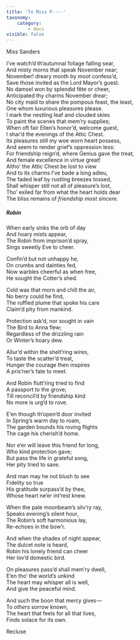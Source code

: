 ```yaml
---
title: 'To Miss P----'
taxonomy:
    category:
        - docs
visible: false
---
```


<div class="author">Miss Sanders</div>

I’ve watch’d th’autumnal foliage falling sear,  
And misty morns that speak November near;  
November! dreary month by moot confess’d,  
Save those invited as the Lord Mayor’s guest.  
No damsel won by splendid fête or cheer,  
Anticipated thy charms November drear;  
No city maid to share the pompous feast, the least,  
One whom luxurious pleasures please.  
I mark the nestling leaf and clouded skies  
To paint the scenes that mem’ry supplies;  
When oft fair Ellen’s honor’d, welcome guest,  
I shar’d the evenings of the Attic Chest.  
Its pleasures still my woe worn heart possess,  
And seem to render grief’s oppression less:  
For friendship reign’d, where Genius gave the treat,  
And female excellence in virtue great!  
Altho’ the Attic Chest be lost to view  
And to its charms I’ve bade a long adieu,  
The faded leaf by rustling breezes tossed,  
Shall whisper still not all of pleasure’s lost,  
Tho’ exiled far from what the heart holds dear  
The bliss remains of *friendship most sincere.*

##### Robin

When early sinks the orb of day  
And hoary mists appear,  
The Robin from imprison’d spray,  
Sings sweetly Eve to cheer.  

Confin’d but not unhappy he,  
On crumbs and dainties fed,  
Now warbles cheerful as when free,  
He sought the Cotter’s shed.  

Cold was that morn and chill the air,  
No berry could he find,  
The ruffled plume that spoke his care  
Claim’d pity from mankind.  

Protection ask’d, nor sought in vain  
The Bird to Anna flew;  
Regardless of the drizzling rain  
Or Winter’s hoary dew.  

Allur’d within the shelt’ring wires,  
To taste the scatter’d treat,  
Hunger the courage then inspires  
A pris’ner’s fate to meet.  

And Robin flutt’ring tried to find  
A passport to the grove;  
Till reconcil’d by friendship kind  
No more is urg’d to rove.  

E’en though th’open’d door invited  
In Spring’s warm day to roam,  
The garden bounds his roving flights  
The cage his cherish’d home.

Nor e’er will leave this friend for long,  
Who kind protection gave;  
But pass the life in grateful song,  
Her pity tried to save.  

And man may he not blush to see  
Fidelity so true  
His gratitude surpass’d by thee,  
Whose heart ne’er int’rest knew.

When the pale moonbeam’s silv’ry ray,  
Speaks evening’s silent hour,  
The Robin’s soft harmonious lay,  
Re-echoes in the bow’r.  

And when the shades of night appear,  
The dulcet note is heard,  
Robin his lonely friend can cheer  
Her lov’d domestic bird.  

On pleasures pass’d shall mem’ry dwell,  
E’en tho’ the world’s unkind  
The heart may whisper all is well,  
And give the peaceful mind.  

And such the boon that mercy gives —   
To *others* sorrow known,  
The heart that feels for all that lives,  
Finds solace for its own.

Recluse